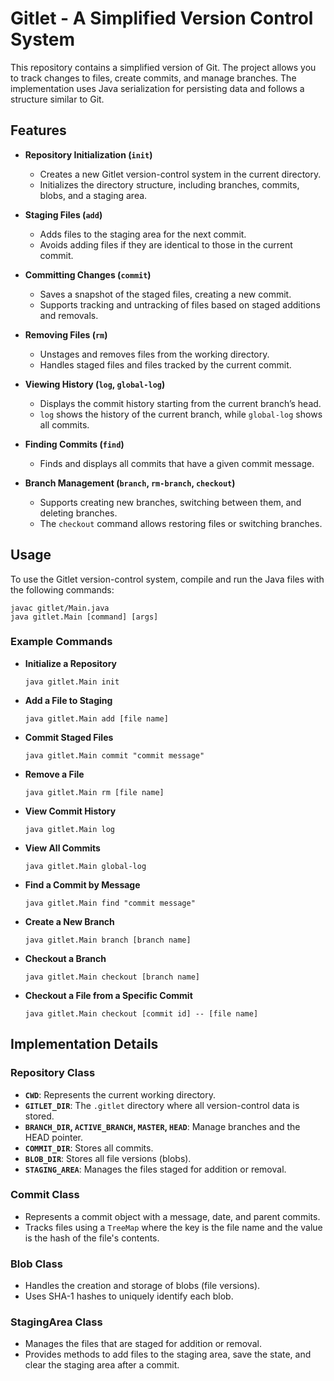 # Gitlet - A Simplified Version Control System

This repository contains a simplified version of Git. The project allows you to track changes to files, create commits, and manage branches. The implementation uses Java serialization for persisting data and follows a structure similar to Git.

## Features

- **Repository Initialization (`init`)**
  - Creates a new Gitlet version-control system in the current directory.
  - Initializes the directory structure, including branches, commits, blobs, and a staging area.

- **Staging Files (`add`)**
  - Adds files to the staging area for the next commit.
  - Avoids adding files if they are identical to those in the current commit.

- **Committing Changes (`commit`)**
  - Saves a snapshot of the staged files, creating a new commit.
  - Supports tracking and untracking of files based on staged additions and removals.

- **Removing Files (`rm`)**
  - Unstages and removes files from the working directory.
  - Handles staged files and files tracked by the current commit.

- **Viewing History (`log`, `global-log`)**
  - Displays the commit history starting from the current branch’s head.
  - `log` shows the history of the current branch, while `global-log` shows all commits.

- **Finding Commits (`find`)**
  - Finds and displays all commits that have a given commit message.

- **Branch Management (`branch`, `rm-branch`, `checkout`)**
  - Supports creating new branches, switching between them, and deleting branches.
  - The `checkout` command allows restoring files or switching branches.

## Usage

To use the Gitlet version-control system, compile and run the Java files with the following commands:

```
javac gitlet/Main.java
java gitlet.Main [command] [args]
```

### Example Commands

- **Initialize a Repository**
  ```
  java gitlet.Main init
  ```

- **Add a File to Staging**
  ```
  java gitlet.Main add [file name]
  ```

- **Commit Staged Files**
  ```
  java gitlet.Main commit "commit message"
  ```

- **Remove a File**
  ```
  java gitlet.Main rm [file name]
  ```

- **View Commit History**
  ```
  java gitlet.Main log
  ```

- **View All Commits**
  ```
  java gitlet.Main global-log
  ```

- **Find a Commit by Message**
  ```
  java gitlet.Main find "commit message"
  ```

- **Create a New Branch**
  ```
  java gitlet.Main branch [branch name]
  ```

- **Checkout a Branch**
  ```
  java gitlet.Main checkout [branch name]
  ```

- **Checkout a File from a Specific Commit**
  ```
  java gitlet.Main checkout [commit id] -- [file name]
  ```

## Implementation Details

### Repository Class

- **`CWD`**: Represents the current working directory.
- **`GITLET_DIR`**: The `.gitlet` directory where all version-control data is stored.
- **`BRANCH_DIR`, `ACTIVE_BRANCH`, `MASTER`, `HEAD`**: Manage branches and the HEAD pointer.
- **`COMMIT_DIR`**: Stores all commits.
- **`BLOB_DIR`**: Stores all file versions (blobs).
- **`STAGING_AREA`**: Manages the files staged for addition or removal.

### Commit Class

- Represents a commit object with a message, date, and parent commits.
- Tracks files using a `TreeMap` where the key is the file name and the value is the hash of the file's contents.

### Blob Class

- Handles the creation and storage of blobs (file versions).
- Uses SHA-1 hashes to uniquely identify each blob.

### StagingArea Class

- Manages the files that are staged for addition or removal.
- Provides methods to add files to the staging area, save the state, and clear the staging area after a commit.
